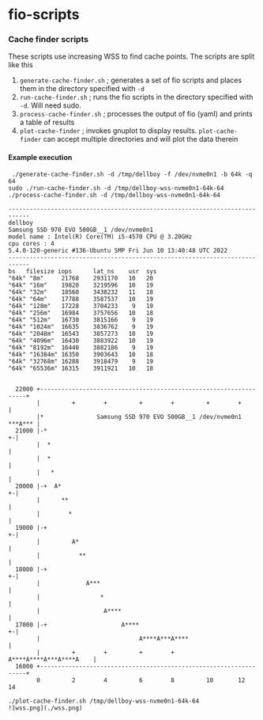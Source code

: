 # fio-scripts
### Cache finder scripts
These scripts use increasing WSS to find cache points.  The scripts are split like this

1. `generate-cache-finder.sh` ; generates a set of fio scripts and places them in the directory specified with `-d`
2. `run-cache-finder.sh` ;  runs the fio scripts in the directory specified with `-d`.  Will need sudo.
3. `process-cache-finder.sh` ; processes the output of fio (yaml) and prints a table of results
4. `plot-cache-finder` ; invokes gnuplot to display results.  `plot-cache-finder` can accept multiple directories and will plot the data therein

#### Example execution
```
 ./generate-cache-finder.sh -d /tmp/dellboy -f /dev/nvme0n1 -b 64k -q 64
sudo ./run-cache-finder.sh -d /tmp/dellboy-wss-nvme0n1-64k-64
./process-cache-finder.sh -d /tmp/dellboy-wss-nvme0n1-64k-64

----------------------------------------------------------------------------
dellboy
Samsung SSD 970 EVO 500GB__1 /dev/nvme0n1
model name : Intel(R) Core(TM) i5-4570 CPU @ 3.20GHz
cpu cores : 4
5.4.0-120-generic #136-Ubuntu SMP Fri Jun 10 13:40:48 UTC 2022
----------------------------------------------------------------------------
bs   filesize iops      lat_ns    usr  sys
"64k" "8m"     21768    2931170   10   20
"64k" "16m"    19820    3219596   10   19
"64k" "32m"    18560    3438232   11   18
"64k" "64m"    17788    3587537   10   19
"64k" "128m"   17228    3704233    9   19
"64k" "256m"   16984    3757656   10   18
"64k" "512m"   16730    3815166    9   19
"64k" "1024m"  16635    3836762    9   19
"64k" "2048m"  16543    3857273   10   19
"64k" "4096m"  16430    3883922   10   19
"64k" "8192m"  16440    3882186    9   19
"64k" "16384m" 16350    3903643   10   18
"64k" "32768m" 16288    3918479    9   19
"64k" "65536m" 16315    3911921   10   18


  22000 +------------------------------------------------------------------+
        |         +        +         +        +         +        +         |
        |*               Samsung SSD 970 EVO 500GB__1 /dev/nvme0n1 ***A*** |
  21000 |-*                                                              +-|
        |  *                                                               |
        |  *                                                               |
        |   *                                                              |
  20000 |-+  A*                                                          +-|
        |      **                                                          |
        |        *                                                         |
  19000 |-+                                                              +-|
        |         A*                                                       |
        |           **                                                     |
  18000 |-+                                                              +-|
        |             A***                                                 |
        |                 *                                                |
        |                  A****                                           |
  17000 |-+                     A****                                    +-|
        |                            A****A***A****                        |
        |         +        +         +        +    A****A****A***A****A    |
  16000 +------------------------------------------------------------------+
        0         2        4         6        8         10       12        14

./plot-cache-finder.sh /tmp/dellboy-wss-nvme0n1-64k-64
![wss.png](./wss.png)
